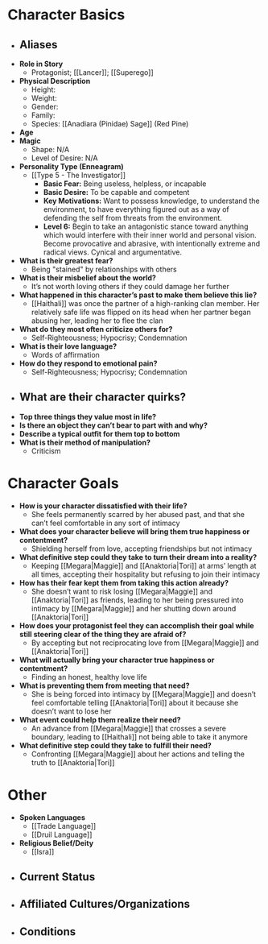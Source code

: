 # Character Basics
- **Aliases**
	- 
- **Role in Story**
	- Protagonist; [[Lancer]]; [[Superego]]
- **Physical Description**
	- Height:
	- Weight:
	- Gender:
	- Family: 
	- Species: [[Anadiara (Pinidae) Sage]] (Red Pine)
- **Age**
- **Magic**
	- Shape: N/A
	- Level of Desire: N/A
- **Personality Type (Enneagram)**
	- [[Type 5 - The Investigator]]
		- **Basic Fear:** Being useless, helpless, or incapable
		- **Basic Desire:** To be capable and competent
		- **Key Motivations:** Want to possess knowledge, to understand the environment, to have everything figured out as a way of defending the self from threats from the environment.
		- **Level 6:** Begin to take an antagonistic stance toward anything which would interfere with their inner world and personal vision. Become provocative and abrasive, with intentionally extreme and radical views. Cynical and argumentative.
- **What is their greatest fear?**
	- Being "stained" by relationships with others
- **What is their misbelief about the world?**
	- It’s not worth loving others if they could damage her further
- **What happened in this character’s past to make them believe this lie?**
	- [[Haithali]] was once the partner of a high-ranking clan member. Her relatively safe life was flipped on its head when her partner began abusing her, leading her to flee the clan
- **What do they most often criticize others for?**
	- Self-Righteousness; Hypocrisy; Condemnation
- **What is their love language?**
	- Words of affirmation
- **How do they respond to emotional pain?**
	- Self-Righteousness; Hypocrisy; Condemnation
- **What are their character quirks?**
	- 
- **Top three things they value most in life?**
- **Is there an object they can’t bear to part with and why?**
- **Describe a typical outfit for them top to bottom**
- **What is their method of manipulation?**
	- Criticism
# Character Goals
- **How is your character dissatisfied with their life?**
	- She feels permanently scarred by her abused past, and that she can’t feel comfortable in any sort of intimacy
- **What does your character believe will bring them true happiness or contentment?**
	- Shielding herself from love, accepting friendships but not intimacy
- **What definitive step could they take to turn their dream into a reality?**
	- Keeping [[Megara|Maggie]] and [[Anaktoria|Tori]] at arms’ length at all times, accepting their hospitality but refusing to join their intimacy
- **How has their fear kept them from taking this action already?**
	- She doesn’t want to risk losing [[Megara|Maggie]] and [[Anaktoria|Tori]] as friends, leading to her being pressured into intimacy by [[Megara|Maggie]] and her shutting down around [[Anaktoria|Tori]]
- **How does your protagonist feel they can accomplish their goal while still steering clear of the thing they are afraid of?**
	- By accepting but not reciprocating love from [[Megara|Maggie]] and [[Anaktoria|Tori]]
- **What will actually bring your character true happiness or contentment?**
	- Finding an honest, healthy love life
- **What is preventing them from meeting that need?**
	- She is being forced into intimacy by [[Megara|Maggie]] and doesn’t feel comfortable telling [[Anaktoria|Tori]] about it because she doesn’t want to lose her
- **What event could help them realize their need?**
	- An advance from [[Megara|Maggie]] that crosses a severe boundary, leading to [[Haithali]] not being able to take it anymore
- **What definitive step could they take to fulfill their need?**
	- Confronting [[Megara|Maggie]] about her actions and telling the truth to [[Anaktoria|Tori]]
# Other
- **Spoken Languages**
	- [[Trade Language]]
	- [[Druil Language]]
- **Religious Belief/Deity**
	- [[Isra]]
- **Current Status**
	- 
- **Affiliated Cultures/Organizations**
	- 
- **Conditions**
	- 